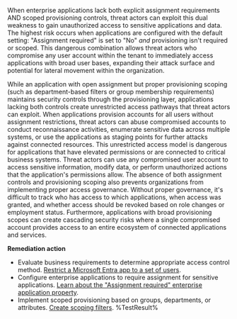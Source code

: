 When enterprise applications lack both explicit assignment requirements AND scoped provisioning controls, threat actors can exploit this dual weakness to gain unauthorized access to sensitive applications and data. The highest risk occurs when applications are configured with the default setting: "Assignment required" is set to "No" *and* provisioning isn't required or scoped. This dangerous combination allows threat actors who compromise any user account within the tenant to immediately access applications with broad user bases, expanding their attack surface and potential for lateral movement within the organization.

While an application with open assignment but proper provisioning scoping (such as department-based filters or group membership requirements) maintains security controls through the provisioning layer, applications lacking both controls create unrestricted access pathways that threat actors can exploit. When applications provision accounts for all users without assignment restrictions, threat actors can abuse compromised accounts to conduct reconnaissance activities, enumerate sensitive data across multiple systems, or use the applications as staging points for further attacks against connected resources. This unrestricted access model is dangerous for applications that have elevated permissions or are connected to critical business systems. Threat actors can use any compromised user account to access sensitive information, modify data, or perform unauthorized actions that the application's permissions allow. The absence of both assignment controls and provisioning scoping also prevents organizations from implementing proper access governance. Without proper governance, it's difficult to track who has access to which applications, when access was granted, and whether access should be revoked based on role changes or employment status. Furthermore, applications with broad provisioning scopes can create cascading security risks where a single compromised account provides access to an entire ecosystem of connected applications and services.

**Remediation action**
- Evaluate business requirements to determine appropriate access control method. [Restrict a Microsoft Entra app to a set of users](https://learn.microsoft.com/en-us/entra/identity-platform/howto-restrict-your-app-to-a-set-of-users?wt.mc_id=zerotrustrecommendations_automation_content_cnl_csasci).
- Configure enterprise applications to require assignment for sensitive applications. [Learn about the "Assignment required" enterprise application property](https://learn.microsoft.com/en-us/entra/identity/enterprise-apps/application-properties?wt.mc_id=zerotrustrecommendations_automation_content_cnl_csasci#assignment-required).
- Implement scoped provisioning based on groups, departments, or attributes. [Create scoping filters](https://learn.microsoft.com/en-us/entra/identity/app-provisioning/define-conditional-rules-for-provisioning-user-accounts?wt.mc_id=zerotrustrecommendations_automation_content_cnl_csasci#create-scoping-filters).<!--- Results --->
%TestResult%

